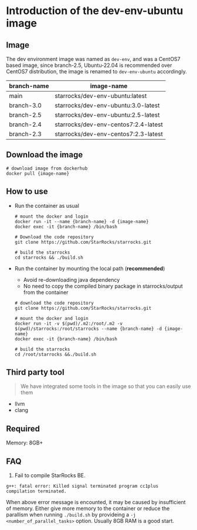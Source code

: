 # Introduction of the dev-env-ubuntu image

## Image

The dev environment image was named as `dev-env`, and was a CentOS7 based image, since branch-2.5, Ubuntu-22.04 is recommended over CentOS7 distribution, the image is renamed to `dev-env-ubuntu` accordingly.

| branch-name      | image-name                          |
| ---------------- | ----------------------------------- |
| main             | starrocks/dev-env-ubuntu:latest     |
| branch-3.0       | starrocks/dev-env-ubuntu:3.0-latest |
| branch-2.5       | starrocks/dev-env-ubuntu:2.5-latest |
| branch-2.4       | starrocks/dev-env-centos7:2.4-latest|
| branch-2.3       | starrocks/dev-env-centos7:2.3-latest|

## Download the image

```shell
# download image from dockerhub
docker pull {image-name}
```

## How to use

- Run the container as usual

  ```shell
  # mount the docker and login
  docker run -it --name {branch-name} -d {image-name}
  docker exec -it {branch-name} /bin/bash

  # Download the code repository
  git clone https://github.com/StarRocks/starrocks.git

  # build the starrocks
  cd starrocks && ./build.sh
  ```

- Run the container by mounting the local path (**recommended**)

  - Avoid re-downloading java dependency
  - No need to copy the compiled binary package in starrocks/output from the container

  ```shell
  # download the code repository
  git clone https://github.com/StarRocks/starrocks.git

  # mount the docker and login
  docker run -it -v $(pwd)/.m2:/root/.m2 -v $(pwd)/starrocks:/root/starrocks --name {branch-name} -d {image-name}
  docker exec -it {branch-name} /bin/bash

  # build the starrocks
  cd /root/starrocks &&./build.sh
  ```

## Third party tool

> We have integrated some tools in the image so that you can easily use them

- llvm
- clang

## Required

Memory: 8GB+

## FAQ

1. Fail to compile StarRocks BE.

```shell
g++: fatal error: Killed signal terminated program cc1plus
compilation terminated.
```

When above error message is encounted, it may be caused by insufficient of memory.
Either give more memory to the container or reduce the parallism when running `./build.sh` by provideing a `-j <number_of_parallel_tasks>` option. Usually 8GB RAM is a good start.
